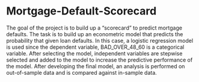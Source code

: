 # Mortgage-Default-Scorecard

The goal of the project is to build up a “scorecard” to predict mortgage defaults. The task is to build up an
econometric model that predicts the probability that given loan defaults. In this case, a logistic regression model
is used since the dependent variable, BAD_OVER_48_60 is a categorical variable. After selecting the model,
independent variables are stepwise selected and added to the model to increase the predictive performance of the
model. After developing the final model, an analysis is performed on out-of-sample data and is compared against
in-sample data.
